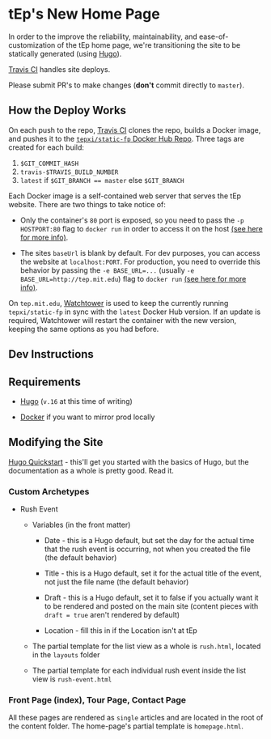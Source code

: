 # tEp's New Home Page

In order to the improve the reliability, maintainability, and
ease-of-customization of the tEp home page, we're transitioning the
site to be statically generated (using [Hugo](https://gohugo.io)). 

[Travis CI](https://travis-ci.org/tep-xi/static-fp) handles site deploys. 

Please submit PR's to make changes (**don't**  commit directly to
`master`). 

## How the Deploy Works

On each push to the repo, [Travis CI](https://travis-ci.org/tep-xi/static-fp) clones the repo, builds a Docker image, 
and pushes it to the [`tepxi/static-fp` Docker Hub Repo](https://hub.docker.com/r/tepxi/static-fp/). Three tags are created for each 
build:

1. `$GIT_COMMIT_HASH` 
2. `travis-$TRAVIS_BUILD_NUMBER`
3. `latest` if `$GIT_BRANCH == master` else `$GIT_BRANCH`

Each Docker image is a self-contained web server that serves the tEp website. There are two things to take notice of: 

- Only the container's `80` port is exposed, so you need to pass the `-p HOSTPORT:80` flag to `docker run` in order to access it
on the host [(see here for more info)](https://github.com/wsargent/docker-cheat-sheet#exposing-ports).

- The sites `baseUrl` is blank by default. For dev purposes, you can
  access the website at `localhost:PORT`. For production, you need to
  override this behavior by passing the `-e BASE_URL=...` (usually `-e
  BASE_URL=http://tep.mit.edu`) flag to `docker run` [(see here for
  more info)](https://docs.docker.com/engine/reference/run/#/env-environment-variables). 
  
On `tep.mit.edu`,
[Watchtower](https://github.com/CenturyLinkLabs/watchtower) is used to
keep the currently running `tepxi/static-fp` in sync with the `latest`
Docker Hub version. If an update is required, Watchtower will restart
the container with the new version, keeping the same options as you
had before.

## Dev Instructions

## Requirements

- [Hugo](https://gohugo.io/overview/installing/) (`v.16` at this time of writing)

- [Docker](https://www.docker.com/) if you want to mirror prod locally

## Modifying the Site 

[Hugo Quickstart](http://gohugo.io/overview/quickstart/) - this'll get you started with the basics of Hugo,
but the documentation as a whole is pretty good. Read it. 

### Custom Archetypes

- Rush Event 

  - Variables (in the front matter)
    - Date - this is a Hugo default, but set the day for the actual time that the rush 
    event is occurring, not when you created the file (the default behavior)

    - Title - this is a Hugo default, set it for the actual title of the event, not just the file
    name (the default behavior)

    - Draft - this is a Hugo default, set it to false if you actually want it to be rendered
    and posted on the main site (content pieces with `draft = true` aren't rendered by default)

    - Location - fill this in if the Location isn't at tEp

  - The partial template for the list view as a whole is `rush.html`, located in the
  `layouts` folder 
  - The partial template for each individual rush event inside the list view is `rush-event.html`


### Front Page (index), Tour Page, Contact Page

All these pages are rendered as `single` articles and are located in 
the root of the content folder. The home-page's partial template is `homepage.html`.  

